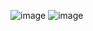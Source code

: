 ![image](https://github.com/JuliaHoney80/ReplanDelivery/assets/138793976/29bfdb1d-d4cb-49ba-bc9f-a84b336d8e95)
![image](https://github.com/JuliaHoney80/ReplanDelivery/assets/138793976/6f0a2056-decd-44b0-a637-94b5013977d4)

